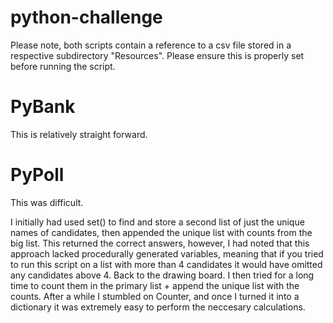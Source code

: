 # python-challenge

Please note, both scripts contain a reference to a csv file stored in a respective subdirectory "Resources". Please ensure this is properly set before running the script.

# PyBank
This is relatively straight forward.

# PyPoll
This was difficult.

I initially had used set() to find and store a second list of just the unique names of candidates, then appended the unique list with counts from the big list. This returned the correct answers, however, I had noted that this approach lacked  procedurally generated variables, meaning that if you tried to run this script on a list with more than 4 candidates it would have omitted any candidates above 4. Back to the drawing board. I then tried for a long time to count them in the primary list + append the unique list with the counts. After a while I stumbled on Counter, and once I turned it into a dictionary it was extremely easy to perform the neccesary calculations. 